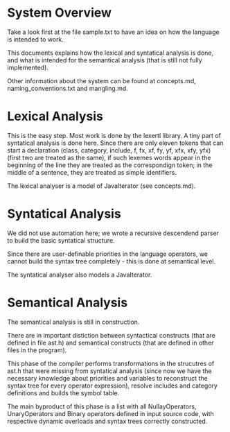 System Overview
===============

Take a look first at the file sample.txt to have an idea on how the
language is intended to work.

This documents explains how the lexical and syntatical analysis is done,
and what is intended for the semantical analysis (that is still not 
fully implemented).

Other information about the system can be found at concepts.md,
naming\_conventions.txt and mangling.md.



Lexical Analysis
================

This is the easy step. Most work is done by the lexertl library.
A tiny part of syntatical analysis is done here. Since there are only
eleven tokens that can start a declaration (class, category, include,
f, fx, xf, fy, yf, xfx, xfy, yfx) (first two are treated as the same),
if such lexemes words appear in the beginning of the line they are
treated as the correspondign token; in the middle of a sentence, they
are treated as simple identifiers.

The lexical analyser is a model of JavaIterator (see concepts.md).



Syntatical Analysis
===================

We did not use automation here; we wrote a recursive descendend parser
to build the basic syntatical structure.

Since there are user-definable priorities in the language operators,
we cannot build the syntax tree completely - this is done at semantical
level.

The syntatical analyser also models a JavaIterator.



Semantical Analysis
===================

The semantical analysis is still in construction.
    
There are in important distiction between syntactical constructs
(that are defined in file ast.h) and semantical constructs (that are defined 
in other files in the program).

This phase of the compiler performs transformations in the strucutres of ast.h
that were missing from syntatical analysis (since now we have the necessary
knowledge about priorities and variables to reconstruct the syntax tree for
every operator expression), resolve includes and category definitions and
builds the symbol table.

The main byproduct of this phase is a list with all NullayOperators,
UnaryOperators and Binary operators defined in input source code,
with respective dynamic overloads and syntax trees correctly constructed.
